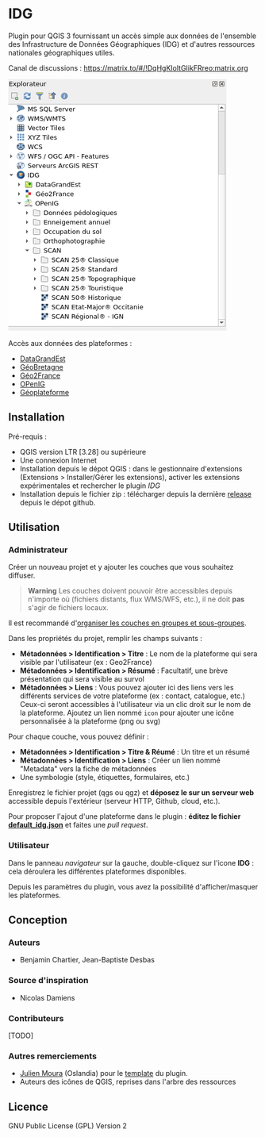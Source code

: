 # IDG

Plugin pour QGIS 3 fournissant un accès simple aux données de l'ensemble des Infrastructure de Données Géographiques (IDG) et d'autres ressources nationales géographiques utiles.

Canal de discussions : <https://matrix.to/#/!DqHgKIoltGIikFRreo:matrix.org>

![QGIS Browser](repo/screenshot_browser_1.png)

Accès aux données des plateformes :

- [DataGrandEst](https://datagrandest.fr/)
- [GéoBretagne](https://geobretagne.fr)
- [Géo2France](https://geo2france.fr)
- [OPenIG](https://openig.org)
- [Géoplateforme](https://www.ign.fr/geoplateforme/la-geoplateforme-en-bref)

## Installation

Pré-requis :

- QGIS version LTR [3.28] ou supérieure
- Une connexion Internet
- Installation depuis le dépot QGIS : dans le gestionnaire d'extensions (Extensions > Installer/Gérer les extensions), activer les extensions expérimentales et rechercher le plugin _IDG_
- Installation depuis le fichier zip : télécharger depuis la dernière [release](https://github.com/geo2france/idg-qgis-plugin/releases) depuis le dépot github.

## Utilisation

### Administrateur

Créer un nouveau projet et y ajouter les couches que vous souhaitez diffuser.
> **Warning**
> Les couches doivent pouvoir être accessibles depuis n'importe où (fichiers distants, flux WMS/WFS, etc.), il ne doit **pas** s'agir de fichiers locaux.

Il est recommandé d'[organiser les couches en groupes et sous-groupes](https://docs.qgis.org/3.22/fr/docs/user_manual/introduction/general_tools.html#group-layers-interact).

Dans les propriétés du projet, remplir les champs suivants :

- **Métadonnées > Identification > Titre** : Le nom de la plateforme qui sera visible par l'utilisateur (ex : Geo2France)
- **Métadonnées > Identification > Résumé** : Facultatif, une brève présentation qui sera visible au survol
- **Métadonnées > Liens** : Vous pouvez ajouter ici des liens vers les différents services de votre plateforme (ex : contact, catalogue, etc.)
   Ceux-ci seront accessibles à l'utilisateur via un clic droit sur le nom de la plateforme. Ajoutez un lien nommé `icon` pour ajouter une icône personnalisée à la plateforme (png ou svg)

Pour chaque couche, vous pouvez définir :

- **Métadonnées > Identification > Titre & Réumé** : Un titre et un résumé
- **Métadonnées > Identification > Liens** : Créer un lien nommé "Metadata" vers la fiche de métadonnées
- Une symbologie (style, étiquettes, formulaires, etc.)

Enregistrez le fichier projet (qgs ou qgz) et **déposez le sur un serveur web** accessible depuis l'extérieur (serveur HTTP, Github, cloud, etc.).

Pour proposer l'ajout d'une plateforme dans le plugin : **éditez le fichier [default_idg.json](plugin/idg/config/default_idg.json)**
et faites une _pull request_.

### Utilisateur

Dans le panneau _navigateur_ sur la gauche, double-cliquez sur l'icone **IDG** : cela déroulera les différentes plateformes disponibles.

Depuis les paramètres du plugin, vous avez la possibilité d'afficher/masquer les plateformes.

## Conception

### Auteurs

- Benjamin Chartier, Jean-Baptiste Desbas

### Source d'inspiration

- Nicolas Damiens

### Contributeurs

[TODO]

### Autres remerciements

- [Julien Moura](https://github.com/Guts) (Oslandia) pour le [template](https://oslandia.gitlab.io/qgis/template-qgis-plugin/) du plugin.
- Auteurs des icônes de QGIS, reprises dans l'arbre des ressources

## Licence

GNU Public License (GPL) Version 2
